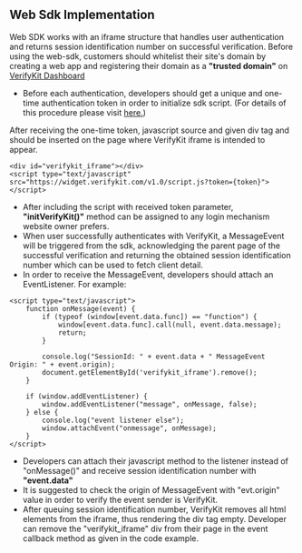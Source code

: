 Web Sdk Implementation
---
Web SDK works with an iframe structure that handles user authentication and returns session identification number on successful verification. Before using the web-sdk, customers should whitelist their site's domain by creating a web app and registering their domain as a **"trusted domain"** on [VerifyKit Dashboard](https://dashboard.verifykit.com)
 
* Before each authentication, developers should get a unique and one-time authentication token in order to initialize sdk script. (For details of this procedure please visit [here.](https://github.com/verifykit/verifykit-sdk-php#web-sdk))


After receiving the one-time token, javascript source and given div tag and should be inserted on the page where VerifyKit iframe is intended to appear. 
```
<div id="verifykit_iframe"></div>
<script type="text/javascript" src="https://widget.verifykit.com/v1.0/script.js?token={token}"></script>
```
* After including the script with received token parameter, **"initVerifyKit()"** method can be assigned to any login mechanism website owner prefers.
* When user successfully authenticates with VerifyKit, a MessageEvent will be triggered from the sdk, acknowledging the parent page of the successful verification and returning the obtained session identification number which can be used to fetch client detail.
* In order to receive the MessageEvent, developers should attach an EventListener. For example:
```
<script type="text/javascript">
    function onMessage(event) {
        if (typeof (window[event.data.func]) == "function") {
            window[event.data.func].call(null, event.data.message);
            return;
        }
        
        console.log("SessionId: " + event.data + " MessageEvent Origin: " + event.origin);
        document.getElementById('verifykit_iframe').remove();
    }

    if (window.addEventListener) {
        window.addEventListener("message", onMessage, false);
    } else {
        console.log("event listener else");
        window.attachEvent("onmessage", onMessage);
    }
</script>
```
* Developers can attach their javascript method to the listener instead of "onMessage()" and receive session identification number with **"event.data"**
* It is suggested to check the origin of MessageEvent with "evt.origin" value in order to verify the event sender is VerifyKit.
* After queuing session identification number, VerifyKit removes all html elements from the iframe, thus rendering the div tag empty. Developer can remove the "verifykit_iframe" div from their page in the event callback method as given in the code example.


